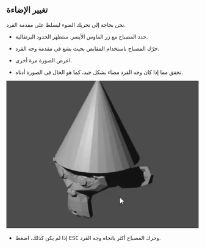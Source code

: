 ## تغيير الإضاءة

نحن بحاجة إلى تحريك الضوء ليسلط على مقدمة القرد.

+ حدد المصباح مع زر الماوس الأيسر. ستظهر الحدود البرتقالية.

+ حرّك المصباح باستخدام المقابض بحيث يشع في مقدمة وجه القرد.

+ اعرض الصورة مرة أخرى.

+ تحقق مما إذا كان وجه القرد مضاء بشكل جيد، كما هو الحال في الصورة أدناه.

![مضاء جيدا](images/well-lit.png)

+ إذا لم يكن كذلك، اضغط <kbd>ESC</kbd> وحرك المصباح أكثر باتجاه وجه القرد.